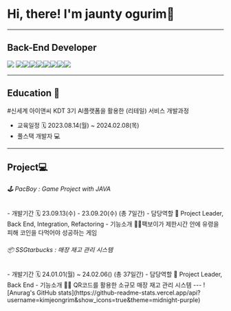 # Hi, there! I'm jaunty ogurim👋

<!--
**kimjeongrim/kimjeongrim** is a ✨ _special_ ✨ repository because its `README.md` (this file) appears on your GitHub profile.

Here are some ideas to get you started:

- 🔭 I’m currently working on ...
- 🌱 I’m currently learning ...
- 👯 I’m looking to collaborate on ...
- 🤔 I’m looking for help with ...
- 💬 Ask me about ...
- 📫 How to reach me: ...
- 😄 Pronouns: ...
- ⚡ Fun fact: ...
-->

---
## Back-End Developer
<img src="https://img.shields.io/badge/Java-007396?style=flat&logo=java&logoColor=white" /> <img src="https://img.shields.io/badge/SpringBoot-6DB33F?style=flat&logo=springboot&logoColor=white" /><img src="https://img.shields.io/badge/MySQL-4479A1?style=flat&logo=MySQL&logoColor=white" /><img src="https://img.shields.io/badge/MyBatis-C4242B?style=flat&logo=MyBatis&logoColor=white" /><img src="https://img.shields.io/badge/ApacheMaven-C71A36?style=flat&logo=apachemaven&logoColor=white" /><img src="https://img.shields.io/badge/Junit4-25A162?style=flat&logo=Junit4&logoColor=white" /><img src="https://img.shields.io/badge/Swagger-85EA2D?style=flat&logo=swagger&logoColor=white" /><img src="https://img.shields.io/badge/Spring Security-6DB33F?style=flat&logo=Spring Security&logoColor=white" /><img src="https://img.shields.io/badge/JWT-4B4B77?style=flat&logo=JWT&logoColor=white" />

---
## Education 📒
#신세계 아이앤씨 KDT 3기
AI플랫폼을 활용한 (리테일) 서비스 개발과정
- 교육일정 🗓️ 2023.08.14(월) ~ 2024.02.08(목)
- 풀스택 개발자 💻
---
## Project💻
<H6>🕹️ PacBoy : Game Project with JAVA</H6>
- 개발기간 🗓️ 23.09.13(수) - 23.09.20(수) (총 7일간)
- 담당역할 👻 Project Leader, Back End, Integration, Refactoring
- 기능소개 💁‍♀️팩보이가 제한시간 안에 유령을 피해 코인을 다먹어야 성공하는 게임

<H6>📦 SSGtarbucks : 매장 재고 관리 시스템</H6>
- 개발기간 🗓️ 24.01.01(월) ~ 24.02.06() (총 37일간)
- 담당역할 🐥 Project Leader, Back End 
- 기능소개 💁‍♂️ QR코드를 활용한 소규모 매장 재고 관리 시스템
---
![Anurag's GitHub stats](https://github-readme-stats.vercel.app/api?username=kimjeongrim&show_icons=true&theme=midnight-purple)
